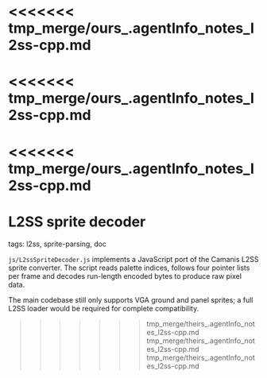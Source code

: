 <<<<<<< tmp_merge/ours_.agentInfo_notes_l2ss-cpp.md
=======
<<<<<<< tmp_merge/ours_.agentInfo_notes_l2ss-cpp.md
=======
<<<<<<< tmp_merge/ours_.agentInfo_notes_l2ss-cpp.md
=======
# L2SS sprite decoder

tags: l2ss, sprite-parsing, doc

`js/L2ssSpriteDecoder.js` implements a JavaScript port of the Camanis L2SS sprite converter. The script reads palette indices, follows four pointer lists per frame and decodes run-length encoded bytes to produce raw pixel data.

The main codebase still only supports VGA ground and panel sprites; a full L2SS loader would be required for complete compatibility.
>>>>>>> tmp_merge/theirs_.agentInfo_notes_l2ss-cpp.md
>>>>>>> tmp_merge/theirs_.agentInfo_notes_l2ss-cpp.md
>>>>>>> tmp_merge/theirs_.agentInfo_notes_l2ss-cpp.md
